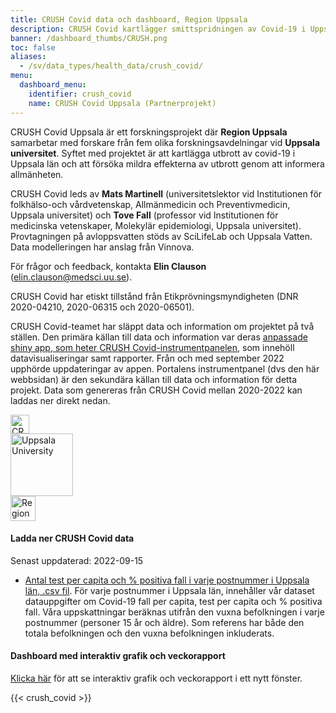 ```yaml
---
title: CRUSH Covid data och dashboard, Region Uppsala
description: CRUSH Covid kartlägger smittspridningen av Covid-19 i Uppsala län genom visualiseringar av antal fall, testpositivitet och geografisk spridning. Data (postnummer) tillgängligt för nedladdning.
banner: /dashboard_thumbs/CRUSH.png
toc: false
aliases:
  - /sv/data_types/health_data/crush_covid/
menu:
  dashboard_menu:
    identifier: crush_covid
    name: CRUSH Covid Uppsala (Partnerprojekt)
---
```


<div class="containter">
<div class="row mr-2 mt-2">
<div class="col-lg-9">
<p>CRUSH Covid Uppsala är ett forskningsprojekt där <b>Region Uppsala</b> samarbetar med forskare från fem olika forskningsavdelningar vid <b>Uppsala universitet</b>. Syftet med projektet är att kartlägga utbrott av covid-19 i Uppsala län och att försöka mildra effekterna av utbrott genom att informera allmänheten.</p>

<p>CRUSH Covid leds av <b>Mats Martinell</b> (universitetslektor vid Institutionen för folkhälso-och vårdvetenskap, Allmänmedicin och Preventivmedicin, Uppsala universitet) och <b>Tove Fall</b> (professor vid Institutionen för medicinska vetenskaper, Molekylär epidemiologi, Uppsala universitet). Provtagningen på avloppsvatten stöds av SciLifeLab och Uppsala Vatten. Data modelleringen har anslag från Vinnova.</p>

<p>För frågor och feedback, kontakta <b>Elin Clauson</b> (<a href="mailto:elin.clauson@medsci.uu.se">elin.clauson@medsci.uu.se</a>).</p><p>CRUSH Covid har etiskt tillstånd från Etikprövningsmyndigheten (DNR 2020-04210, 2020-06315 och 2020-06501).</p>

<p>CRUSH Covid-teamet har släppt data och information om projektet på två ställen. Den primära källan till data och information var deras <a target="_blank" href="https://crush-covid.shinyapps.io/crush_covid/">anpassade shiny app, som heter CRUSH Covid-instrumentpanelen</a>, som innehöll datavisualiseringar samt rapporter. Från och med september 2022 upphörde uppdateringar av appen. Portalens instrumentpanel (dvs den här webbsidan) är den sekundära källan till data och information för detta projekt. Data som genereras från CRUSH Covid mellan 2020-2022 kan laddas ner direkt nedan.</p>
</div>
<div class="col-lg-3">
<div class="d-flex justify-content-center mb-3"><img src="/img/logos/crush_covid_logo.png" alt="CRUSH Covid" height="30"></div>
<div class="d-flex justify-content-center mb-3"><img src="/img/logos/uu_logo.png" alt="Uppsala University" height="100"></div>
<div class="d-flex justify-content-center mb-3"><img src="/img/logos/regionuppsala_logo.png" alt="Region Uppsala" height="40"></div>
</div>
</div>
</div>

#### Ladda ner CRUSH Covid data

<div class="alert alert-info">Senast uppdaterad: 2022-09-15</div>

- [Antal test per capita och % positiva fall i varje postnummer i Uppsala län, .csv fil](https://blobserver.dc.scilifelab.se/blob/CRUSH_Covid_data.csv). För varje postnummer i Uppsala län, innehåller vår dataset datauppgifter om Covid-19 fall per capita, test per capita och % positiva fall. Våra uppskattningar beräknas utifrån den vuxna befolkningen i varje postnummer (personer 15 år och äldre). Som referens har både den totala befolkningen och den vuxna befolkningen inkluderats.

#### Dashboard med interaktiv grafik och veckorapport

<a target="_blank" href="https://crush-covid.shinyapps.io/crush_covid/">Klicka här</a> för att se interaktiv grafik och veckorapport i ett nytt fönster.

{{< crush_covid >}}
